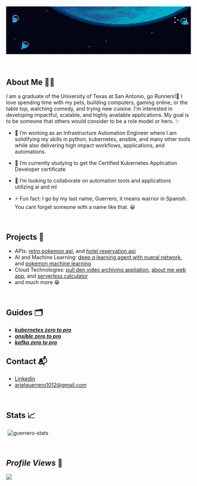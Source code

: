 ![](header.gif)


<br/>

## About Me :man_technologist:	

 I am a graduate of the University of Texas at San Antonio, go Runners!🤙 I love spending time with my pets, building computers, gaming online, or the table top, watching comedy, and trying new cuisine. I'm interested in developing impactful, scalable, and highly available applications. My goal is to be someone that others would consider to be a role model or hero. ✨

- 🔭 I’m working as an Infrastructure Automation Engineer where I am solidifying my skills in python, kubernetes, ansible, and many other tools while also delivering high impact workflows, applications, and automations.

- 🌱 I’m currently studying to get the Certified Kubernetes Application Developer certificate 

- 👯 I’m looking to collaborate on automation tools and applications utilizing ai and ml  

- ⚡ Fun fact: I go by my last name, Guerrero, it means warrior in Spanish. You cant forget someone with a name like that. 😀

<br/>

## Projects 🚧	
* APIs: [retro pokemon api](https://github.com/aguerrero232/retro_pokemon_game_api), and [hotel reservation api](https://github.com/aguerrero232/hotel-reservations-api)
* AI and Machine Learning: [deep q learning agent with nueral network](https://github.com/aguerrero232/deep-q-learning-agent-nn), and [pokemon machine learning](https://github.com/aguerrero232/pokemon-data-analysis-and-prediction)
* Cloud Technologies: [pull den video archiving appliation](https://github.com/aguerrero232/pull-den), [about me web app](https://github.com/aguerrero232/cloudfront-highly-available-web-app), and [serverless calculator](https://github.com/aguerrero232/serverless-calculator-and-ps)
* and much more 😁

<br/>

## Guides 🗂️

* [***kubernetes zero to pro***](https://aguerrero232.github.io/kubernetes-zero-to-pro/)
* [***ansible zero to pro***](https://aguerrero232.github.io/ansible-zero-to-pro/)
* [***kafka zero to pro***](https://aguerrero232.github.io/kafka-zero-to-pro/) 

## Contact :mailbox_with_mail:	
- [Linkedin](https://www.linkedin.com/in/arielguerrero1012/)
- arielguerrero1012@gmail.com

<br/>

## Stats :chart_with_upwards_trend:

<p>&nbsp;<img align="center" src="https://github-readme-stats.vercel.app/api?username=aguerrero232&show_icons=true&locale=en" alt="guerrero-stats" /></p>

<br/>

## ***Profile Views*** 👀

<img src="https://profile-counter.glitch.me/aguerrero232/count.svg" /> 

<!--
**aguerrero232/aguerrero232** is a ✨ _special_ ✨ repository because its `README.md` (this file) appears on your GitHub profile.

Here are some ideas to get you started:

- 🔭 I’m currently working on ...
- 🌱 I’m currently learning ...
- 👯 I’m looking to collaborate on ...
- 🤔 I’m looking for help with ...
- 💬 Ask me about ...
- 📫 How to reach me: ...
- 😄 Pronouns: ...
- ⚡ Fun fact: ...
-->
